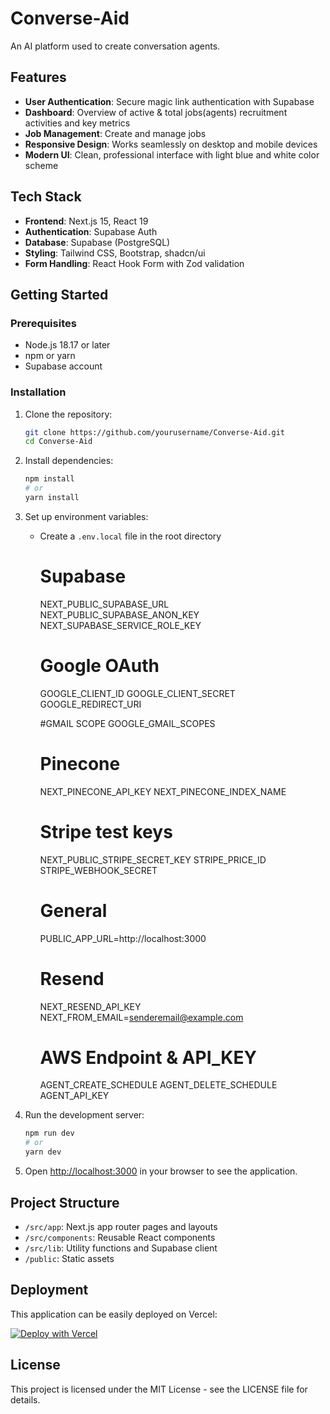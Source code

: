 # Converse-Aid

An AI platform used to create conversation agents.

## Features

- **User Authentication**: Secure magic link authentication with Supabase
- **Dashboard**: Overview of active & total jobs(agents) recruitment activities and key metrics
- **Job Management**: Create and manage jobs
- **Responsive Design**: Works seamlessly on desktop and mobile devices
- **Modern UI**: Clean, professional interface with light blue and white color scheme

## Tech Stack

- **Frontend**: Next.js 15, React 19
- **Authentication**: Supabase Auth
- **Database**: Supabase (PostgreSQL)
- **Styling**: Tailwind CSS, Bootstrap, shadcn/ui
- **Form Handling**: React Hook Form with Zod validation

## Getting Started

### Prerequisites

- Node.js 18.17 or later
- npm or yarn
- Supabase account

### Installation

1. Clone the repository:
   ```bash
   git clone https://github.com/yourusername/Converse-Aid.git
   cd Converse-Aid
   ```

2. Install dependencies:
   ```bash
   npm install
   # or
   yarn install
   ```

3. Set up environment variables:
   - Create a `.env.local` file in the root directory
      # Supabase 
      NEXT_PUBLIC_SUPABASE_URL
      NEXT_PUBLIC_SUPABASE_ANON_KEY
      NEXT_SUPABASE_SERVICE_ROLE_KEY


      # Google OAuth
      GOOGLE_CLIENT_ID
      GOOGLE_CLIENT_SECRET
      GOOGLE_REDIRECT_URI

      #GMAIL SCOPE
      GOOGLE_GMAIL_SCOPES

      # Pinecone
      NEXT_PINECONE_API_KEY
      NEXT_PINECONE_INDEX_NAME

      # Stripe test keys
      NEXT_PUBLIC_STRIPE_SECRET_KEY
      STRIPE_PRICE_ID
      STRIPE_WEBHOOK_SECRET

      # General
      PUBLIC_APP_URL=http://localhost:3000

      # Resend
      NEXT_RESEND_API_KEY
      NEXT_FROM_EMAIL=senderemail@example.com

      # AWS Endpoint & API_KEY
      AGENT_CREATE_SCHEDULE
      AGENT_DELETE_SCHEDULE
      AGENT_API_KEY


4. Run the development server:
   ```bash
   npm run dev
   # or
   yarn dev
   ```

5. Open [http://localhost:3000](http://localhost:3000) in your browser to see the application.

## Project Structure

- `/src/app`: Next.js app router pages and layouts
- `/src/components`: Reusable React components
- `/src/lib`: Utility functions and Supabase client
- `/public`: Static assets

## Deployment

This application can be easily deployed on Vercel:

[![Deploy with Vercel](https://vercel.com/button)](https://vercel.com/new/clone?repository-url=https://github.com/yourusername/Converse-Aid)

## License

This project is licensed under the MIT License - see the LICENSE file for details.
